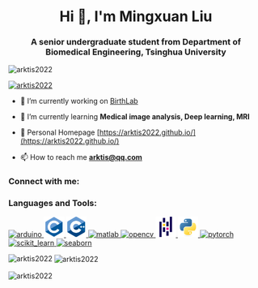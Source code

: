 <h1 align="center">Hi 👋, I'm Mingxuan Liu</h1>
<h3 align="center">A senior undergraduate student from Department of Biomedical Engineering, Tsinghua University</h3>

<p align="left"> <img src="https://komarev.com/ghpvc/?username=arktis2022&label=Profile%20views&color=0e75b6&style=flat" alt="arktis2022" /> </p>

<p align="left"> <a href="https://github.com/ryo-ma/github-profile-trophy"><img src="https://github-profile-trophy.vercel.app/?username=arktis2022" alt="arktis2022" /></a> </p>

- 🔭 I’m currently working on [BirthLab](https://birthlab.github.io/en/index.html)

- 🌱 I’m currently learning **Medical image analysis, Deep learning, MRI**

- 👯 Personal Homepage [https://arktis2022.github.io/](https://arktis2022.github.io/)

- 📫 How to reach me **arktis@qq.com**

<h3 align="left">Connect with me:</h3>
<p align="left">
</p>

<h3 align="left">Languages and Tools:</h3>
<p align="left"> <a href="https://www.arduino.cc/" target="_blank" rel="noreferrer"> <img src="https://cdn.worldvectorlogo.com/logos/arduino-1.svg" alt="arduino" width="40" height="40"/> </a> <a href="https://www.cprogramming.com/" target="_blank" rel="noreferrer"> <img src="https://raw.githubusercontent.com/devicons/devicon/master/icons/c/c-original.svg" alt="c" width="40" height="40"/> </a> <a href="https://www.w3schools.com/cpp/" target="_blank" rel="noreferrer"> <img src="https://raw.githubusercontent.com/devicons/devicon/master/icons/cplusplus/cplusplus-original.svg" alt="cplusplus" width="40" height="40"/> </a> <a href="https://www.mathworks.com/" target="_blank" rel="noreferrer"> <img src="https://upload.wikimedia.org/wikipedia/commons/2/21/Matlab_Logo.png" alt="matlab" width="40" height="40"/> </a> <a href="https://opencv.org/" target="_blank" rel="noreferrer"> <img src="https://www.vectorlogo.zone/logos/opencv/opencv-icon.svg" alt="opencv" width="40" height="40"/> </a> <a href="https://pandas.pydata.org/" target="_blank" rel="noreferrer"> <img src="https://raw.githubusercontent.com/devicons/devicon/2ae2a900d2f041da66e950e4d48052658d850630/icons/pandas/pandas-original.svg" alt="pandas" width="40" height="40"/> </a> <a href="https://www.python.org" target="_blank" rel="noreferrer"> <img src="https://raw.githubusercontent.com/devicons/devicon/master/icons/python/python-original.svg" alt="python" width="40" height="40"/> </a> <a href="https://pytorch.org/" target="_blank" rel="noreferrer"> <img src="https://www.vectorlogo.zone/logos/pytorch/pytorch-icon.svg" alt="pytorch" width="40" height="40"/> </a> <a href="https://scikit-learn.org/" target="_blank" rel="noreferrer"> <img src="https://upload.wikimedia.org/wikipedia/commons/0/05/Scikit_learn_logo_small.svg" alt="scikit_learn" width="40" height="40"/> </a> <a href="https://seaborn.pydata.org/" target="_blank" rel="noreferrer"> <img src="https://seaborn.pydata.org/_images/logo-mark-lightbg.svg" alt="seaborn" width="40" height="40"/> </a> </p>

<p><img align="left" src="https://github-readme-stats.vercel.app/api/top-langs?username=arktis2022&show_icons=true&locale=en&layout=compact" alt="arktis2022" /></p>

<p>&nbsp;<img align="center" src="https://github-readme-stats.vercel.app/api?username=arktis2022&show_icons=true&locale=en" alt="arktis2022" /></p>

<p><img align="center" src="https://github-readme-streak-stats.herokuapp.com/?user=arktis2022&" alt="arktis2022" /></p>
